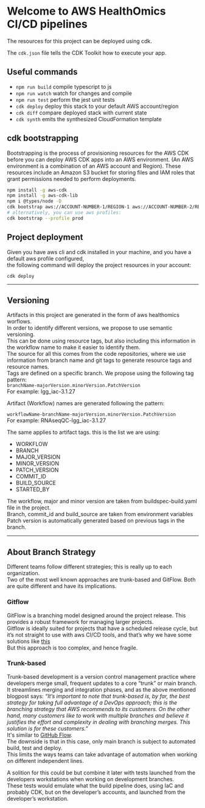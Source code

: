 # Welcome to AWS HealthOmics CI/CD pipelines

The resources for this project can be deployed using cdk.  

The `cdk.json` file tells the CDK Toolkit how to execute your app.

## Useful commands

* `npm run build`   compile typescript to js
* `npm run watch`   watch for changes and compile
* `npm run test`    perform the jest unit tests
* `cdk deploy`      deploy this stack to your default AWS account/region
* `cdk diff`        compare deployed stack with current state
* `cdk synth`       emits the synthesized CloudFormation template

## cdk bootstrapping

Bootstrapping is the process of provisioning resources for the AWS CDK before you can deploy AWS CDK apps into an AWS environment. (An AWS environment is a combination of an AWS account and Region).
These resources include an Amazon S3 bucket for storing files and IAM roles that grant permissions needed to perform deployments.

```bash
npm install -g aws-cdk
npm install -g aws-cdk-lib
npm i @types/node -D
cdk bootstrap aws://ACCOUNT-NUMBER-1/REGION-1 aws://ACCOUNT-NUMBER-2/REGION-2 ...
# alternatively, you can use aws profiles:
cdk bootstrap --profile prod
```

## Project deployment
Given you have aws cli and cdk installed in your machine, and you have a default aws profile configured,  
the following command will deploy the project resources in your account:
```
cdk deploy
```

---
## Versioning  

Artifacts in this project are generated in the form of aws healthomics worflows.  
In order to identify different versions, we propose to use semantic versioning.  
This can be done using resource tags, but also including this information in the workflow name to make it easier to identify them.  
The source for all this comes from the code repositories, where we use information from branch name and git tags to generate resource tags and resource names.  
Tags are defined on a specific branch.  We propose using the following tag pattern:  
```branchName-majorVersion.minorVersion.PatchVersion```  
For example: lgg_iac-3.1.27  

Artifact (Workflow) names are generated following the pattern:  

```workflowName-branchName-majorVersion.minorVersion.PatchVersion```  
For example:
RNAseqQC-lgg_iac-3.1.27  

The same applies to artifact tags. this is the list we are using:
* WORKFLOW
* BRANCH
* MAJOR_VERSION
* MINOR_VERSION
* PATCH_VERSION
* COMMIT_ID
* BUILD_SOURCE
* STARTED_BY

The workflow, major and minor version are taken from buildspec-build.yaml file in the project.  
Branch, commit_id and build_source are taken from environment variables  
Patch version is automatically generated based on previous tags in the branch.  
  
---
## About Branch Strategy  
  
Different teams follow different strategies; this is really up to each organization.  
Two of the most well known approaches are trunk-based and GitFlow.  Both are quite different and have its implications.  
   
### Gitflow
GitFlow is a branching model designed around the project release. This provides a robust framework for managing larger projects.  
Gitflow is ideally suited for projects that have a scheduled release cycle, but it’s not straight to use with aws CI/CD tools, and that’s why we have some solutions like [this](https://aws.amazon.com/blogs/devops/multi-branch-codepipeline-strategy-with-event-driven-architecture/)  
But this approach is too complex, and hence fragile.  
  
### Trunk-based  
Trunk-based development is a version control management practice where developers merge small, frequent updates to a core “trunk” or main branch. It streamlines merging and integration phases, and as the above mentioned blogpost says: *“It’s important to note that trunk-based is, by far, the best strategy for taking full advantage of a DevOps approach; this is the branching strategy that AWS recommends to its customers. On the other hand, many customers like to work with multiple branches and believe it justifies the effort and complexity in dealing with branching merges. This solution is for these customers.”*  
It's similar to [GitHub Flow](https://docs.github.com/en/get-started/quickstart/github-flow).  
The downside is that in this case, only main branch is subject to automated build, test and deploy.  
This limits the ways teams can take advantage of automation when working on different independent lines.  
  
A solition for this could be but combine it later with tests launched from the developers workstations when working on development branches.  
These tests would emulate what the build pipeline does, using IaC and probably CDK, but on the developer’s accounts, and launched from the developer’s workstation.  
